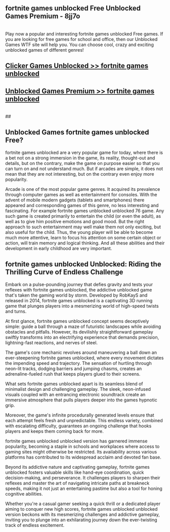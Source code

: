 ## fortnite games unblocked Free Unblocked Games Premium - 8jj7o <br>
<br>
Play now a popular and interesting fortnite games unblocked Free games. If you are looking for free games for school and office, then our Unblocked Games WTF site will help you. You can choose cool, crazy and exciting unblocked games of different genres!


##  [Clicker Games Unblocked >> fortnite games unblocked](http://freeplayer.one?title=fortnite_games_unblocked&ref=05)

##  [Unblocked Games Premium >> fortnite games unblocked](http://freeplayer.one?title=fortnite_games_unblocked&ref=05)
  <br>
  ##



## Unblocked Games fortnite games unblocked Free?

fortnite games unblocked are a very popular game for today, where there is a bet not on a strong immersion in the game, its reality, thought-out and details, but on the contrary, make the game on purpose easier so that you can turn on and not understand much. But if arcades are simple, it does not mean that they are not interesting, but on the contrary even enjoy more popularity.

Arcade is one of the most popular game genres. It acquired its prevalence through computer games as well as entertainment for consoles. With the advent of mobile modern gadgets (tablets and smartphones) there appeared and corresponding games of this genre, no less interesting and fascinating. For example fortnite games unblocked unblocked 76 game. Any such game is created primarily to entertain the child (or even the adult), as well as to give him positive emotions and good mood. But the right approach to such entertainment may well make them not only exciting, but also useful for the child. Thus, the young player will be able to become much more attentive, learn to focus his attention on some certain object or action, will train memory and logical thinking. And all these abilities and their development in early childhood are very important.

##  fortnite games unblocked Unblocked: Riding the Thrilling Curve of Endless Challenge

Embark on a pulse-pounding journey that defies gravity and tests your reflexes with fortnite games unblocked, the addictive unblocked game that's taken the gaming world by storm. Developed by RobKayS and released in 2014, fortnite games unblocked is a captivating 3D running game that plunges players into a mesmerizing world of high-speed twists and turns.

At first glance, fortnite games unblocked concept seems deceptively simple: guide a ball through a maze of futuristic landscapes while avoiding obstacles and pitfalls. However, its devilishly straightforward gameplay swiftly transforms into an electrifying experience that demands precision, lightning-fast reactions, and nerves of steel.

The game's core mechanic revolves around maneuvering a ball down an ever-steepening fortnite games unblocked, where every movement dictates the impending speed and trajectory. The sensation of hurtling through neon-lit tracks, dodging barriers and jumping chasms, creates an adrenaline-fueled rush that keeps players glued to their screens.

What sets fortnite games unblocked apart is its seamless blend of minimalist design and challenging gameplay. The sleek, neon-infused visuals coupled with an entrancing electronic soundtrack create an immersive atmosphere that pulls players deeper into the games hypnotic grip.

Moreover, the game's infinite procedurally generated levels ensure that each attempt feels fresh and unpredictable. This endless variety, combined with escalating difficulty, guarantees an ongoing challenge that hooks players and keeps them coming back for more.

fortnite games unblocked unblocked version has garnered immense popularity, becoming a staple in schools and workplaces where access to gaming sites might otherwise be restricted. Its availability across various platforms has contributed to its widespread acclaim and devoted fan base.

Beyond its addictive nature and captivating gameplay, fortnite games unblocked fosters valuable skills like hand-eye coordination, quick decision-making, and perseverance. It challenges players to sharpen their reflexes and master the art of navigating intricate paths at breakneck speeds, making it not just an entertaining pastime but also a tool for honing cognitive abilities.

Whether you're a casual gamer seeking a quick thrill or a dedicated player aiming to conquer new high scores, fortnite games unblocked unblocked version beckons with its mesmerizing challenges and addictive gameplay, inviting you to plunge into an exhilarating journey down the ever-twisting track of endless excitement.